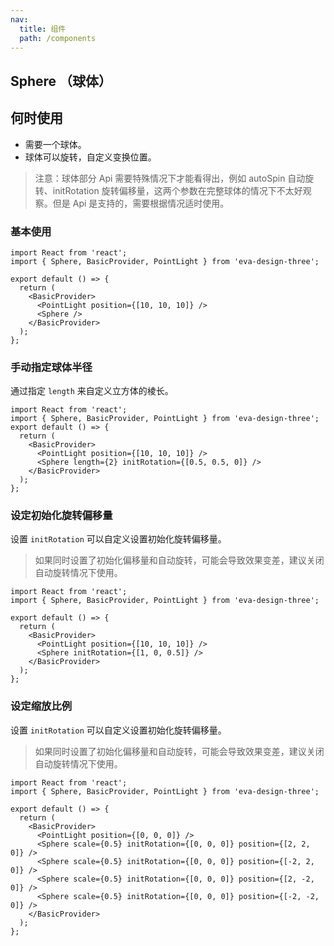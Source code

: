 ```yaml
---
nav:
  title: 组件
  path: /components
---
```


## Sphere （球体）

## 何时使用

- 需要一个球体。
- 球体可以旋转，自定义变换位置。

> 注意：球体部分 Api 需要特殊情况下才能看得出，例如 autoSpin 自动旋转、initRotation 旋转偏移量，这两个参数在完整球体的情况下不太好观察。但是 Api 是支持的，需要根据情况适时使用。

### 基本使用

```tsx
import React from 'react';
import { Sphere, BasicProvider, PointLight } from 'eva-design-three';

export default () => {
  return (
    <BasicProvider>
      <PointLight position={[10, 10, 10]} />
      <Sphere />
    </BasicProvider>
  );
};
```

### 手动指定球体半径

通过指定 `length` 来自定义立方体的棱长。

```tsx
import React from 'react';
import { Sphere, BasicProvider, PointLight } from 'eva-design-three';
export default () => {
  return (
    <BasicProvider>
      <PointLight position={[10, 10, 10]} />
      <Sphere length={2} initRotation={[0.5, 0.5, 0]} />
    </BasicProvider>
  );
};
```

### 设定初始化旋转偏移量

设置 `initRotation` 可以自定义设置初始化旋转偏移量。

> 如果同时设置了初始化偏移量和自动旋转，可能会导致效果变差，建议关闭自动旋转情况下使用。

```tsx
import React from 'react';
import { Sphere, BasicProvider, PointLight } from 'eva-design-three';

export default () => {
  return (
    <BasicProvider>
      <PointLight position={[10, 10, 10]} />
      <Sphere initRotation={[1, 0, 0.5]} />
    </BasicProvider>
  );
};
```

### 设定缩放比例

设置 `initRotation` 可以自定义设置初始化旋转偏移量。

> 如果同时设置了初始化偏移量和自动旋转，可能会导致效果变差，建议关闭自动旋转情况下使用。

```tsx
import React from 'react';
import { Sphere, BasicProvider, PointLight } from 'eva-design-three';

export default () => {
  return (
    <BasicProvider>
      <PointLight position={[0, 0, 0]} />
      <Sphere scale={0.5} initRotation={[0, 0, 0]} position={[2, 2, 0]} />
      <Sphere scale={0.5} initRotation={[0, 0, 0]} position={[-2, 2, 0]} />
      <Sphere scale={0.5} initRotation={[0, 0, 0]} position={[2, -2, 0]} />
      <Sphere scale={0.5} initRotation={[0, 0, 0]} position={[-2, -2, 0]} />
    </BasicProvider>
  );
};
```
